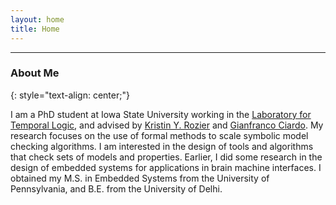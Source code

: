 ```yaml
---
layout: home
title: Home
---
```


----

### About Me

 {: style="text-align: center;"} 

I am a PhD student at Iowa State University working in the [Laboratory for Temporal Logic](http://laboratory.temporallogic.org/), and advised by [Kristin Y. Rozier](https://www.aere.iastate.edu/kyrozier/) and [Gianfranco Ciardo](http://web.cs.iastate.edu/~ciardo/). My research focuses on the use of formal methods to scale symbolic model checking algorithms. I am interested in the design of tools and algorithms that check sets of models and properties. Earlier, I did some research in the design of embedded systems for applications in brain machine interfaces. I obtained my M.S. in Embedded Systems from the University of Pennsylvania, and B.E. from the University of Delhi.
